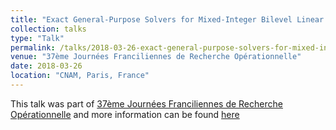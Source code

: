 ```yaml
---
title: "Exact General-Purpose Solvers for Mixed-Integer Bilevel Linear Programs"
collection: talks
type: "Talk"
permalink: /talks/2018-03-26-exact-general-purpose-solvers-for-mixed-integer-bilevel-linear-programs
venue: "37ème Journées Franciliennes de Recherche Opérationnelle"
date: 2018-03-26
location: "CNAM, Paris, France"
---
```


This talk was part of [37ème Journées Franciliennes de Recherche Opérationnelle](http://www.lamsade.dauphine.fr/~jfro/JourneesPrecedentes/anciennesJournees/jfro37.html) and more information can be found [here]({{site.url}}/docs/slides/JFRO_Ljubić.pdf)
